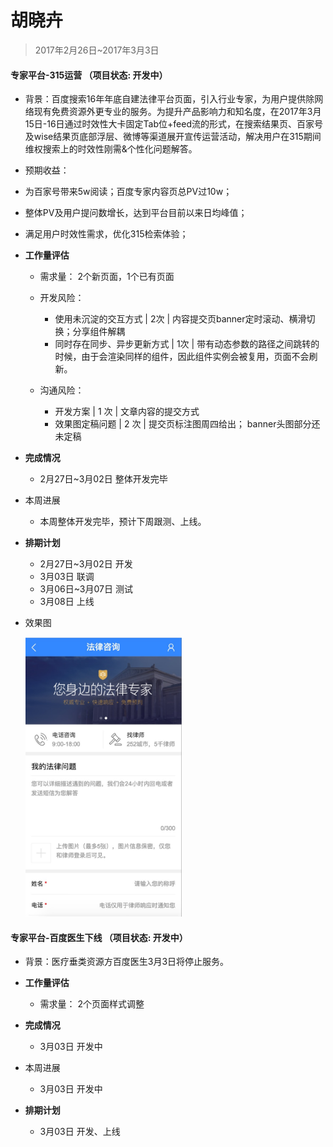 # 胡晓卉

> 2017年2月26日~2017年3月3日

#### 专家平台-315运营 （项目状态: 开发中）

- 背景：百度搜索16年年底自建法律平台页面，引入行业专家，为用户提供除网络现有免费资源外更专业的服务。为提升产品影响力和知名度，在2017年3月15日-16日通过时效性大卡固定Tab位+feed流的形式，在搜索结果页、百家号及wise结果页底部浮层、微博等渠道展开宣传运营活动，解决用户在315期间维权搜索上的时效性刚需&个性化问题解答。

- 预期收益：
 - 为百家号带来5w阅读；百度专家内容页总PV过10w；
 - 整体PV及用户提问数增长，达到平台目前以来日均峰值；
 - 满足用户时效性需求，优化315检索体验；
 
- **工作量评估** 
  - 需求量：
    2个新页面，1个已有页面
    
  - 开发风险：
     - 使用未沉淀的交互方式 | 2次 | 内容提交页banner定时滚动、横滑切换；分享组件解耦
     - 同时存在同步、异步更新方式 | 1次 | 带有动态参数的路径之间跳转的时候，由于会渲染同样的组件，因此组件实例会被复用，页面不会刷新。

  - 沟通风险：
     - 开发方案 | 1 次 | 文章内容的提交方式
     - 效果图定稿问题 | 2 次 | 提交页标注图周四给出； banner头图部分还未定稿 
     
- **完成情况** 
     - 2月27日~3月02日 整体开发完毕
     
- 本周进展 
	 - 本周整体开发完毕，预计下周跟测、上线。
	 
- **排期计划**
	 - 2月27日~3月02日 开发
     - 3月03日 联调
     - 3月06日~3月07日 测试
	 - 3月08日 上线
	 
- 效果图
    <p><img src="../2017-03-03/img/huxiaohui02/hxh43.png" width="250"></p>
  
    
#### 专家平台-百度医生下线 （项目状态: 开发中）

- 背景：医疗垂类资源方百度医生3月3日将停止服务。

- **工作量评估** 
  - 需求量：
    2个页面样式调整
     
- **完成情况** 
     - 3月03日 开发中
- 本周进展 
	 - 3月03日 开发中
- **排期计划**
	 - 3月03日 开发、上线
	 